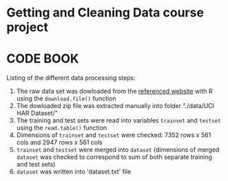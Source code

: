 Getting and Cleaning Data course project
========================================

**CODE BOOK**
=============

Listing of the different data processing steps:

1. The raw data set was dowloaded from the [referenced website](https://d396qusza40orc.cloudfront.net/getdata%2Fprojectfiles%2FUCI%20HAR%20Dataset.zip) with R using the `download.file()` function
2. The dowloaded zip file was extracted manually into folder "./data/UCI HAR Dataset/"
3. The training and test sets were read into variables `trainset` and `testset` using the `read.table()` function
4. Dimensions of `trainset` and `testset` were checked: 7352 rows x 561 cols and 2947 rows x 561 cols
5. `trainset` and `testset` were merged into `dataset` (dimensions of merged `dataset` was checked to correspond to sum of both separate training and test sets)
6. `dataset` was written into 'dataset.txt' file



